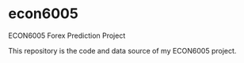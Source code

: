 # econ6005
ECON6005 Forex Prediction Project

This repository is the code and data source of my ECON6005 project.
